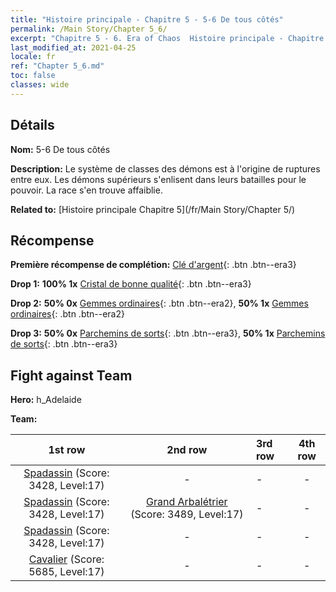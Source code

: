 ```yaml
---
title: "Histoire principale - Chapitre 5 - 5-6 De tous côtés"
permalink: /Main Story/Chapter 5_6/
excerpt: "Chapitre 5 - 6. Era of Chaos  Histoire principale - Chapitre 5_6. 5-6 De tous côtés"
last_modified_at: 2021-04-25
locale: fr
ref: "Chapter 5_6.md"
toc: false
classes: wide
---
```


## Détails

 **Nom:** 5-6 De tous côtés

 **Description:** Le système de classes des démons est à l'origine de ruptures entre eux. Les démons supérieurs s'enlisent dans leurs batailles pour le pouvoir. La race s'en trouve affaiblie.

 **Related to:** [Histoire principale Chapitre 5](/fr/Main Story/Chapter 5/)

## Récompense

 **Première récompense de complétion:** [Clé d'argent](/ItemsFR/con_693/){: .btn .btn--era3}

 **Drop 1:** **100% 1x** [Cristal de bonne qualité](/ItemsFR/mat_17/){: .btn .btn--era3}

 **Drop 2:** **50% 0x** [Gemmes ordinaires](/ItemsFR/mat_10/){: .btn .btn--era2}, **50% 1x** [Gemmes ordinaires](/ItemsFR/mat_10/){: .btn .btn--era2}

 **Drop 3:** **50% 0x** [Parchemins de sorts](/ItemsFR/con_694/){: .btn .btn--era3}, **50% 1x** [Parchemins de sorts](/ItemsFR/con_694/){: .btn .btn--era3}


## Fight against Team
 **Hero:** h_Adelaide

 **Team:**


  | 1st row | 2nd row | 3rd row | 4th row |
  |:----:|:----:|:----|:----:|
  | [Spadassin](/fr/units/Swordsman/) (Score: 3428, Level:17)  | - | - | - |
  | [Spadassin](/fr/units/Swordsman/) (Score: 3428, Level:17)  | [Grand Arbalétrier](/fr/units/Marksman/) (Score: 3489, Level:17)  | - | - |
  | [Spadassin](/fr/units/Swordsman/) (Score: 3428, Level:17)  | - | - | - |
  | [Cavalier](/fr/units/Cavalier/) (Score: 5685, Level:17)  | - | - | - |



